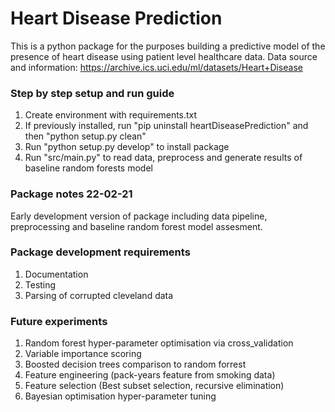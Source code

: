 # Heart Disease Prediction 
This is a python package for the purposes building a predictive model of the presence of heart disease using patient 
level healthcare data. 
Data source and information: https://archive.ics.uci.edu/ml/datasets/Heart+Disease

### Step by step setup and run guide
1) Create environment with requirements.txt
2) If previously installed, run "pip uninstall heartDiseasePrediction" and then "python setup.py clean"
3) Run "python setup.py develop" to install package
4) Run "src/main.py" to read data, preprocess and generate results of baseline random forests model

### Package notes 22-02-21
Early development version of package including data pipeline, preprocessing and baseline random forest model assesment.

### Package development requirements
1) Documentation
2) Testing
3) Parsing of corrupted cleveland data

### Future experiments
1) Random forest hyper-parameter optimisation via cross_validation
2) Variable importance scoring
3) Boosted decision trees comparison to random forrest
4) Feature engineering (pack-years feature from smoking data)
5) Feature selection (Best subset selection, recursive elimination)
6) Bayesian optimisation hyper-parameter tuning







